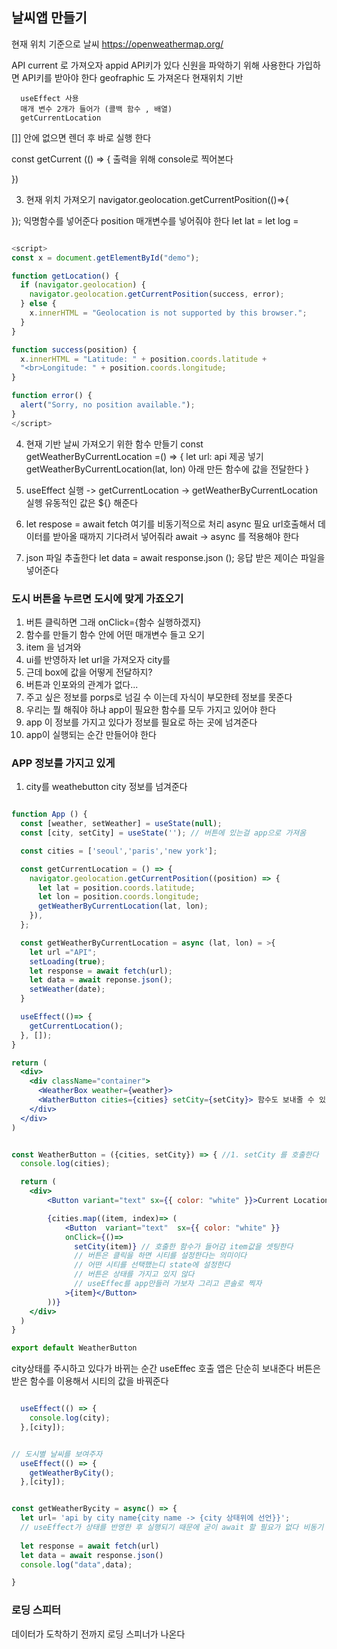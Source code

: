## 날씨앱 만들기
현재 위치 기준으로 날씨
https://openweathermap.org/

API current 로 가져오자
appid API키가 있다
신원을 파악하기 위해 사용한다
가입하면 API키를 받아야 한다
geofraphic 도 가져온다 현재위치 기반 


      useEffect 사용
      매개 변수 2개가 들어가 (콜백 함수 , 배열)
      getCurrentLocation
[]] 안에 없으면 렌더 후 바로 실행 한다

const getCurrent (() => {
    출력을 위해 console로 찍어본다

})

3. 현재 위치 가져오기
navigator.geolocation.getCurrentPosition(()=>{

});
익명함수를 넣어준다
position 매개변수를 넣어줘야 한다
let lat = 
let log =



```js

<script>
const x = document.getElementById("demo");

function getLocation() {
  if (navigator.geolocation) {
    navigator.geolocation.getCurrentPosition(success, error);
  } else {
    x.innerHTML = "Geolocation is not supported by this browser.";
  }
}

function success(position) {
  x.innerHTML = "Latitude: " + position.coords.latitude +
  "<br>Longitude: " + position.coords.longitude;
}

function error() {
  alert("Sorry, no position available.");
}
</script>


```

4. 현재 기반 날씨 가져오기 위한 함수 만들기
const getWeatherByCurrentLocation =() => {
    let url: api 제공 넣기
    getWeatherByCurrentLocation(lat, lon)
    아래 만든 함수에 값을 전달한다
}

5. useEffect 실행 -> getCurrentLocation -> getWeatherByCurrentLocation 실헹
유동적인 값은 ${} 해준다

6. let respose = await fetch 여기를 비동기적으로 처리 async 필요
url호출해서 데이터를 받아올 때까지 기다려서 넣어줘라
await -> async 를 적용해야 한다

7. json 파일 추출한다 let data = await response.json ();
응답 받은 제이슨 파일을 넣어준다 


### 도시 버튼을 누르면 도시에 맞게 가죠오기
1. 버튼 클릭하면 그래 onClick={함수 실행하겠지}
2. 함수를 만들기 함수 안에 어떤 매개변수 들고 오기
3. item 을 넘겨와 
4. ui를 반영하자 let url을 가져오자 city를 
5. 근데 box에 값을 어떻게 전달하지?
6. 버튼과 인포와의 관계가 없다...
7. 주고 싶은 정보를 porps로 넘길 수 이는데 자식이 부모한테 정보를 못준다
8. 우리는 뭘 해줘야 하냐 app이 필요한 함수를 모두 가지고 있어야 한다
9. app 이 정보를 가지고 있다가 정보를 필요로 하는 곳에 넘겨준다
10. app이 실행되는 순간 만들어야 한다

### APP 정보를 가지고 있게
1. city를 weathebutton city 정보를 넘겨준다

```jsx

function App () {
  const [weather, setWeather] = useState(null);
  const [city, setCity] = useState(''); // 버튼에 있는걸 app으로 가져옴

  const cities = ['seoul','paris','new york'];

  const getCurrentLocation = () => {
    navigator.geolocation.getCurrentPosition((position) => {
      let lat = position.coords.latitude;
      let lon = position.coords.longitude;
      getWeatherByCurrentLocation(lat, lon);
    }),
  };

  const getWeatherByCurrentLocation = async (lat, lon) = >{
    let url ="API";
    setLoading(true);
    let response = await fetch(url);
    let data = await reponse.json();
    setWeather(date);
  }

  useEffect(()=> {
    getCurrentLocation();
  }, []);
}

return (
  <div>
    <div className="container">
      <WeatherBox weather={weather}>
      <WatherButton cities={cities} setCity={setCity}> 함수도 보내줄 수 있다
    </div>
  </div>
)
```


```jsx

const WeatherButton = ({cities, setCity}) => { //1. setCity 를 호출한다
  console.log(cities);

  return (
    <div>
        <Button variant="text" sx={{ color: "white" }}>Current Location</Button>

        {cities.map((item, index)=> (
            <Button  variant="text"  sx={{ color: "white" }}
            onClick={()=>
              setCity(item)} // 호출한 함수가 들어감 item값을 셋팅한다
              // 버튼은 클릭을 하면 시티를 설정한다는 의미이다
              // 어떤 시티를 선택했는디 state에 설정한다
              // 버튼은 상태를 가지고 있지 않다
              // useEffec를 app만들러 가보자 그리고 콘솔로 찍자
            >{item}</Button>
        ))}
    </div>
  )
}

export default WeatherButton


```


city상태를 주시하고 있다가 바뀌는 순간 useEffec 호출 
앱은 단순히 보내준다
버튼은 받은 함수를 이용해서 시티의 값을 바꿔준다

```jsx

  useEffect(() => {
    console.log(city);
  },[city]);


```

```jsx

// 도시별 날씨를 보여주자
  useEffect(() => {
    getWeatherByCity();
  },[city]);


const getWeatherBycity = async() => {
  let url= 'api by city name{city name -> {city 상태위에 선언}}';
  // useEffect가 상태를 반영한 후 실행되기 때문에 굳이 await 할 필요가 없다 비동기 필요없다 {API 넣음}
  
  let response = await fetch(url)
  let data = await response.json()
  console.log("data",data);

}
```

### 로딩 스피터
데이터가 도착하기 전까지 로딩 스피너가 나온다
